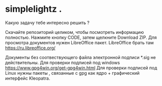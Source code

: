 # simplelightz .

Какую задачу тебе интересно решить ?

Скачайте репозиторий целиком, чтобы посмотреть информацию полностью.
Нажмите кнопку CODE, затем щелкните Download ZIP.
Для просмотра документов нужен LibreOffice пакет.
LibreOffice брать там https://ru.libreoffice.org/

Документы без соотвествующего файла электронной подписи *.sig не действительны.
Для проверки подписей под windows https://www.gpg4win.org/get-gpg4win.html
Для проверки подписей под Linux нужны пакеты , связанные c gpg как ядро + графический интерфейс Kleopatra. 


